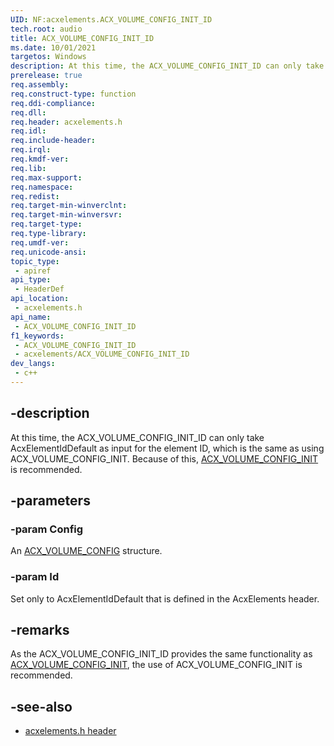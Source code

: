 ```yaml
---
UID: NF:acxelements.ACX_VOLUME_CONFIG_INIT_ID
tech.root: audio 
title: ACX_VOLUME_CONFIG_INIT_ID
ms.date: 10/01/2021
targetos: Windows
description: At this time, the ACX_VOLUME_CONFIG_INIT_ID can only take AcxElementIdDefault as input for the element ID, which is the same as using ACX_VOLUME_CONFIG_INIT.
prerelease: true
req.assembly: 
req.construct-type: function
req.ddi-compliance: 
req.dll: 
req.header: acxelements.h
req.idl: 
req.include-header: 
req.irql: 
req.kmdf-ver: 
req.lib: 
req.max-support: 
req.namespace: 
req.redist: 
req.target-min-winverclnt: 
req.target-min-winversvr: 
req.target-type: 
req.type-library: 
req.umdf-ver: 
req.unicode-ansi: 
topic_type:
 - apiref
api_type:
 - HeaderDef
api_location:
 - acxelements.h
api_name:
 - ACX_VOLUME_CONFIG_INIT_ID
f1_keywords:
 - ACX_VOLUME_CONFIG_INIT_ID
 - acxelements/ACX_VOLUME_CONFIG_INIT_ID
dev_langs:
 - c++
---
```


## -description

At this time, the ACX_VOLUME_CONFIG_INIT_ID can only take AcxElementIdDefault as input for the element ID, which is the same as using ACX_VOLUME_CONFIG_INIT. Because of this, [ACX_VOLUME_CONFIG_INIT](nf-acxelements-acx_volume_config_init.md) is recommended.

## -parameters

### -param Config

An [ACX_VOLUME_CONFIG](ns-acxelements-acx_volume_config.md) structure.

### -param Id

Set only to AcxElementIdDefault that is defined in the AcxElements header.

## -remarks

As the ACX_VOLUME_CONFIG_INIT_ID provides the same functionality as [ACX_VOLUME_CONFIG_INIT](nf-acxelements-acx_volume_config_init.md), the use of ACX_VOLUME_CONFIG_INIT is recommended.

## -see-also

- [acxelements.h header](index.md)

